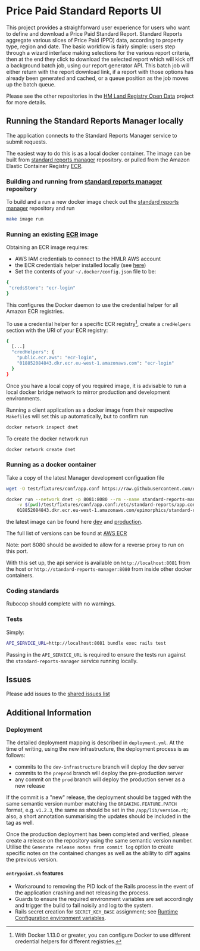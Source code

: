 # Price Paid Standard Reports UI

This project provides a straighforward user experience for users who want to
define and download a Price Paid Standard Report. Standard Reports aggregate
various slices of Price Paid (PPD) data, according to property type, region and
date. The basic workflow is fairly simple: users step through a wizard interface
making selections for the various report criteria, then at the end they click to
download the selected report which will kick off a background batch job, using
our report generator API. This batch job will either return with the report
download link, if a report with those options has already been generated and
cached, or a queue position as the job moves up the batch queue.

Please see the other repositories in the [HM Land Registry Open
Data](https://github.com/epimorphics/hmlr-linked-data/) project for more
details.

## Running the Standard Reports Manager locally

The application connects to the Standard Reports Manager service to submit
requests.

The easiest way to do this is as a local docker container. The image can be
built from [standard reports
manager](https://github.com/epimorphics/standard-reports-manager/) repository.
or pulled from the Amazon Elastic Container Registry
[ECR](https://eu-west-1.console.aws.amazon.com/ecr/repositories/private/018852084843/epimorphics/standard-reports-manager/dev?region=eu-west-1).

### Building and running from [standard reports manager](https://github.com/epimorphics/standard-reports-manager/) repository

To build and a run a new docker image check out the  [standard reports
manager](https://github.com/epimorphics/standard-reports-manager/) repository
and run

```sh
make image run
```

### Running an existing [ECR](https://eu-west-1.console.aws.amazon.com/ecr/repositories/private/018852084843/epimorphics/standard-reports-manager/dev?region=eu-west-1) image

Obtaining an ECR image requires:

- AWS IAM credentials to connect to the HMLR AWS account
- the ECR credentials helper installed locally (see
  [here](https://github.com/awslabs/amazon-ecr-credential-helper))
- Set the contents of your `~/.docker/config.json` file to be:

```sh
{
 "credsStore": "ecr-login"
}
```

This configures the Docker daemon to use the credential helper for all Amazon
ECR registries.

To use a credential helper for a specific ECR registry[^1], create a
`credHelpers` section with the URI of your ECR registry:

```sh
{
  [...]
  "credHelpers": {
    "public.ecr.aws": "ecr-login",
    "018852084843.dkr.ecr.eu-west-1.amazonaws.com": "ecr-login"
  }
}
```

Once you have a local copy of you required image, it is advisable to run a local
docker bridge network to mirror production and development environments.

Running a client application as a docker image from their respective `Makefile`s
will set this up automatically, but to confirm run

```sh
docker network inspect dnet
```

To create the docker network run

```sh
docker network create dnet
```

### Running as a docker container

Take a copy of the latest Manager development configuation file

```sh
wget -O test/fixtures/conf/app.conf https://raw.githubusercontent.com/epimorphics/standard-reports-manager/master/dev/app.conf
```

```sh
docker run --network dnet -p 8081:8080 --rm --name standard-reports-manager \
    -v $(pwd)/test/fixtures/conf/app.conf:/etc/standard-reports/app.conf \
    018852084843.dkr.ecr.eu-west-1.amazonaws.com/epimorphics/standard-reports-manager/dev:0.1.1_5ebbea4_00000030
```

the latest image can be found here
[dev](https://github.com/epimorphics/hmlr-ansible-deployment/blob/master/ansible/group_vars/dev/tags.yml)
and
[production](https://github.com/epimorphics/hmlr-ansible-deployment/blob/master/ansible/group_vars/prod/tags.yml).

The full list of versions can be found at [AWS
ECR](https://eu-west-1.console.aws.amazon.com/ecr/repositories/private/018852084843/epimorphics/standard-reports-manager/dev?region=eu-west-1)

Note: port 8080 should be avoided to allow for a reverse proxy to run on this
port.

With this set up, the api service is available on `http://localhost:8081` from
the host or `http://standard-reports-manager:8080` from inside other docker containers.




### Coding standards

Rubocop should complete with no warnings.

### Tests

Simply:

```sh
API_SERVICE_URL=http://localhost:8081 bundle exec rails test
```

Passing in the `API_SERVICE_URL` is required to ensure the tests run against the
`standard-reports-manager` service running locally.

## Issues

Please add issues to the [shared issues
list](https://github.com/epimorphics/hmlr-linked-data/issues)

## Additional Information

### Deployment

The detailed deployment mapping is described in `deployment.yml`. At the time of
writing, using the new infrastructure, the deployment process is as follows:

- commits to the `dev-infrastructure` branch will deploy the dev server
- commits to the `preprod` branch will deploy the pre-production server
- any commit on the `prod` branch will deploy the production server as a new
  release

If the commit is a "new" release, the deployment should be tagged with the same
semantic version number matching the  `BREAKING.FEATURE.PATCH` format, e.g.
`v1.2.3`, the same as should be set in the `/app/lib/version.rb`; also, a short
annotation summarising the updates should be included in the tag as well.

Once the production deployment has been completed and verified, please create a
release on the repository using the same semantic version number. Utilise the
`Generate release notes from commit log` option to create specific notes on the
contained changes as well as the ability to diff agains the previous version.

#### `entrypoint.sh` features

- Workaround to removing the PID lock of the Rails process in the event of the
  application crashing and not releasing the process.
- Guards to ensure the required environment variables are set accordingly and
  trigger the build to fail noisily and log to the system.
- Rails secret creation for `SECRET_KEY_BASE` assignment; see [Runtime
  Configuration environment
  variables](#runtime-configuration-environment-variables).

[^1]: With Docker 1.13.0 or greater, you can configure Docker to use different
credential helpers for different registries.
